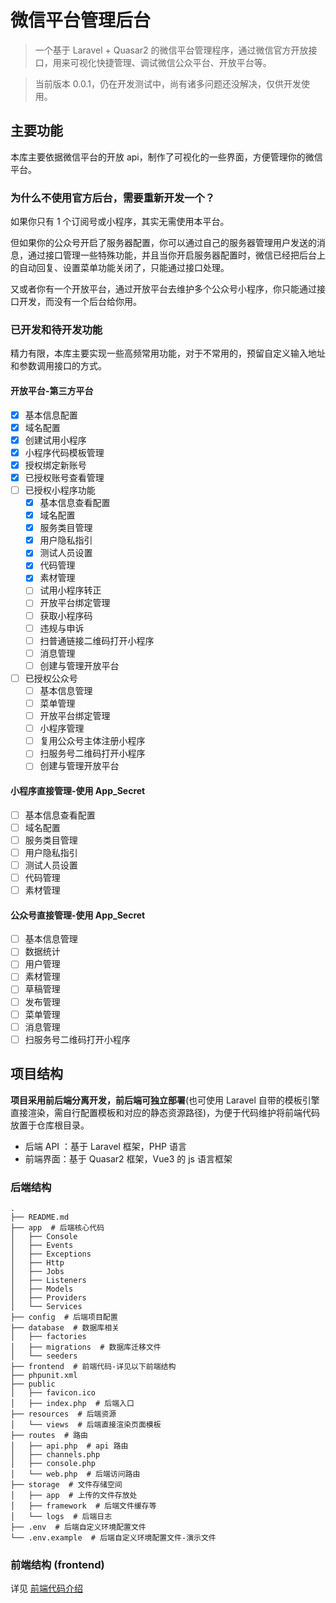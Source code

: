 # 微信平台管理后台

> 一个基于 Laravel + Quasar2 的微信平台管理程序，通过微信官方开放接口，用来可视化快捷管理、调试微信公众平台、开放平台等。

> 当前版本 0.0.1，仍在开发测试中，尚有诸多问题还没解决，仅供开发使用。

## 主要功能

本库主要依据微信平台的开放 api，制作了可视化的一些界面，方便管理你的微信平台。

### 为什么不使用官方后台，需要重新开发一个？

如果你只有 1 个订阅号或小程序，其实无需使用本平台。

但如果你的公众号开启了服务器配置，你可以通过自己的服务器管理用户发送的消息，通过接口管理一些特殊功能，并且当你开启服务器配置时，微信已经把后台上的自动回复、设置菜单功能关闭了，只能通过接口处理。
 
又或者你有一个开放平台，通过开放平台去维护多个公众号小程序，你只能通过接口开发，而没有一个后台给你用。

### 已开发和待开发功能

精力有限，本库主要实现一些高频常用功能，对于不常用的，预留自定义输入地址和参数调用接口的方式。

#### 开放平台-第三方平台
- [x] 基本信息配置
- [x] 域名配置
- [x] 创建试用小程序
- [x] 小程序代码模板管理
- [x] 授权绑定新账号
- [x] 已授权账号查看管理
- [ ] 已授权小程序功能
  - [x] 基本信息查看配置
  - [x] 域名配置
  - [x] 服务类目管理
  - [x] 用户隐私指引
  - [x] 测试人员设置
  - [x] 代码管理
  - [x] 素材管理
  - [ ] 试用小程序转正
  - [ ] 开放平台绑定管理
  - [ ] 获取小程序码
  - [ ] 违规与申诉
  - [ ] 扫普通链接二维码打开小程序
  - [ ] 消息管理
  - [ ] 创建与管理开放平台
- [ ] 已授权公众号
  - [ ] 基本信息管理
  - [ ] 菜单管理
  - [ ] 开放平台绑定管理
  - [ ] 小程序管理
  - [ ] 复用公众号主体注册小程序
  - [ ] 扫服务号二维码打开小程序
  - [ ] 创建与管理开放平台

#### 小程序直接管理-使用 App_Secret
- [ ] 基本信息查看配置
- [ ] 域名配置
- [ ] 服务类目管理
- [ ] 用户隐私指引
- [ ] 测试人员设置
- [ ] 代码管理
- [ ] 素材管理

#### 公众号直接管理-使用 App_Secret
- [ ] 基本信息管理
- [ ] 数据统计
- [ ] 用户管理
- [ ] 素材管理
- [ ] 草稿管理
- [ ] 发布管理
- [ ] 菜单管理
- [ ] 消息管理
- [ ] 扫服务号二维码打开小程序

## 项目结构

**项目采用前后端分离开发，前后端可独立部署**(也可使用 Laravel 自带的模板引擎直接渲染，需自行配置模板和对应的静态资源路径)，为便于代码维护将前端代码放置于仓库根目录。

- 后端 API ：基于 Laravel 框架，PHP 语言
- 前端界面：基于 Quasar2 框架，Vue3 的 js 语言框架

### 后端结构
```text
.
├── README.md
├── app  # 后端核心代码
│   ├── Console
│   ├── Events
│   ├── Exceptions
│   ├── Http
│   ├── Jobs
│   ├── Listeners
│   ├── Models
│   ├── Providers
│   └── Services
├── config  # 后端项目配置
├── database  # 数据库相关
│   ├── factories
│   ├── migrations  # 数据库迁移文件
│   └── seeders
├── frontend  # 前端代码-详见以下前端结构
├── phpunit.xml
├── public
│   ├── favicon.ico
│   ├── index.php  # 后端入口
├── resources  # 后端资源
│   └── views  # 后端直接渲染页面模板
├── routes  # 路由
│   ├── api.php  # api 路由
│   ├── channels.php
│   ├── console.php
│   └── web.php  # 后端访问路由
├── storage  # 文件存储空间
│   ├── app  # 上传的文件存放处
│   ├── framework  # 后端文件缓存等
│   └── logs  # 后端日志
├── .env  # 后端自定义环境配置文件
└── .env.example  # 后端自定义环境配置文件-演示文件
```

### 前端结构 (frontend)

详见 [前端代码介绍](frontend/README.md)
